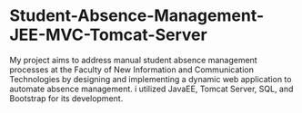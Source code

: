 # Student-Absence-Management-JEE-MVC-Tomcat-Server
My project aims to address manual student absence management processes at the Faculty of New Information and Communication Technologies by designing and implementing a dynamic web application to automate absence management. i utilized JavaEE, Tomcat Server, SQL, and Bootstrap for its development.

